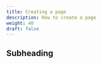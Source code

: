 ```yaml
---
title: Creating a page
description: How to create a page
weight: 40
draft: false
---
```


## Subheading